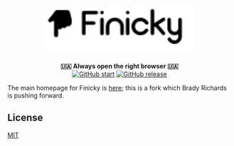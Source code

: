 <div align="center">
  <h1><img
    height="100"
    width="336"
    alt="finicky logo"
    src="https://raw.githubusercontent.com/johnste/finicky/gh-pages/finicky-logo.svg"
  />
  </h1>

  <strong>🇺🇦 Always open the right browser 🇺🇦</strong><br>
  [![GitHub start](https://badgen.net/github/stars/johnste/finicky?color=pink&icon=github)](https://GitHub.com/johnste/finicky/)
  [![GitHub release](https://badgen.net/github/release/johnste/finicky/stable?color=purple)](https://GitHub.com/johnste/finicky/releases/)

</div>

The main homepage for Finicky is [here](https://github.com/johnste/finicky); this is a fork which Brady Richards is pushing forward.
## License

[MIT](https://raw.githubusercontent.com/johnste/finicky/master/LICENSE)

